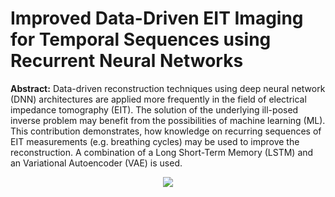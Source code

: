 # Improved Data-Driven EIT Imaging for Temporal Sequences using Recurrent Neural Networks

**Abstract:** Data-driven reconstruction techniques using
deep neural network (DNN) architectures are applied more
frequently in the field of electrical impedance tomography
(EIT). The solution of the underlying ill-posed inverse problem
may benefit from the possibilities of machine learning
(ML). This contribution demonstrates, how knowledge on
recurring sequences of EIT measurements (e.g. breathing
cycles) may be used to improve the reconstruction. A combination
of a Long Short-Term Memory (LSTM) and an
Variational Autoencoder (VAE) is used.

<p align="center">
  <img src="images/breathing.gif">
</p>


<!---
## Architectures of the VAE-LSTM Models

### V1
If the training is successful, the model should be able to reconstruct voltage data more precisely because memory is included in the VAE.

![VAE_LSTM](images/VAE_LSTM.png)

- $N$ is the number of training samples
- The memory of the LSTM is $4$ in this case.
- $192$ is the dimension of the voltage vector

### V2 
_based on: [1]_

- The VAE model learns an embedding scheme that can infer the features of the training data.

![VAE_LSTM_V2](images/VAE_LSTM_V2.png)

### V3

![VAE_LSTM_V3](images/VAE_LSTM_V3.png)

___
[1] Lin, Shuyu, et al. "Anomaly detection for time series using vae-lstm hybrid model." ICASSP 2020-2020 IEEE International Conference on Acoustics, Speech and Signal Processing (ICASSP). Ieee, 2020.
--->
